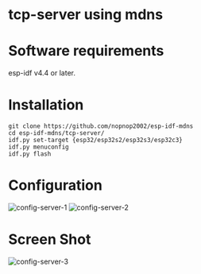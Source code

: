 # tcp-server using mdns

# Software requirements
esp-idf v4.4 or later.   

# Installation
```
git clone https://github.com/nopnop2002/esp-idf-mdns
cd esp-idf-mdns/tcp-server/
idf.py set-target {esp32/esp32s2/esp32s3/esp32c3}
idf.py menuconfig
idf.py flash
```

# Configuration
![config-server-1](https://user-images.githubusercontent.com/6020549/182547706-f808c931-9538-4585-a7b1-d5fb6a4e42f1.jpg)
![config-server-2](https://user-images.githubusercontent.com/6020549/182547709-2d5af7e6-ba5a-4711-86d0-70123aa77d2a.jpg)

# Screen Shot
![config-server-3](https://user-images.githubusercontent.com/6020549/182547710-158955de-a87e-4a76-9ac7-ef14ee2f8dba.jpg)

